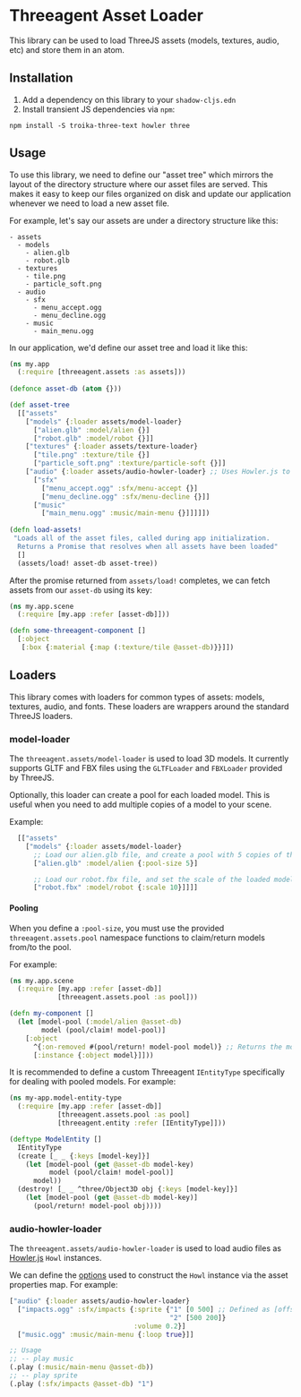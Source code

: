 # Threeagent Asset Loader

This library can be used to load ThreeJS assets (models, textures, audio, etc) and store them in an atom.

## Installation

1. Add a dependency on this library to your `shadow-cljs.edn`
2. Install transient JS dependencies via `npm`:
```
npm install -S troika-three-text howler three
```

## Usage

To use this library, we need to define our "asset tree" which mirrors the layout of the directory structure where our
asset files are served. This makes it easy to keep our files organized on disk and update our application whenever
we need to load a new asset file.

For example, let's say our assets are under a directory structure like this:
```
- assets
  - models
    - alien.glb
    - robot.glb
  - textures
    - tile.png
    - particle_soft.png
  - audio
    - sfx
      - menu_accept.ogg
      - menu_decline.ogg
    - music
      - main_menu.ogg
```

In our application, we'd define our asset tree and load it like this:
```clojure
(ns my.app
  (:require [threeagent.assets :as assets]))
  
(defonce asset-db (atom {}))

(def asset-tree
  [["assets"
    ["models" {:loader assets/model-loader}
      ["alien.glb" :model/alien {}]
      ["robot.glb" :model/robot {}]]
    ["textures" {:loader assets/texture-loader}
      ["tile.png" :texture/tile {}]
      ["particle_soft.png" :texture/particle-soft {}]]
    ["audio" {:loader assets/audio-howler-loader} ;; Uses Howler.js to load audio
      ["sfx"
        ["menu_accept.ogg" :sfx/menu-accept {}]
        ["menu_decline.ogg" :sfx/menu-decline {}]]
      ["music"
        ["main_menu.ogg" :music/main-menu {}]]]]])
        
(defn load-assets!
 "Loads all of the asset files, called during app initialization.
  Returns a Promise that resolves when all assets have been loaded"
  []
  (assets/load! asset-db asset-tree))
```

After the promise returned from `assets/load!` completes, we can fetch assets from our `asset-db` using its key:
```clojure
(ns my.app.scene
  (:require [my.app :refer [asset-db]]))

(defn some-threeagent-component []
  [:object
   [:box {:material {:map (:texture/tile @asset-db)}}]])
```

## Loaders

This library comes with loaders for common types of assets: models, textures, audio, and fonts. These loaders are
wrappers around the standard ThreeJS loaders.

### model-loader

The `threeagent.assets/model-loader` is used to load 3D models. It currently supports GLTF and FBX files using the `GLTFLoader` and `FBXLoader` provided by ThreeJS.

Optionally, this loader can create a pool for each loaded model. This is useful when you need to add multiple copies of a model to your scene.

Example:
```clojure
  [["assets"
    ["models" {:loader assets/model-loader}
      ;; Load our alien.glb file, and create a pool with 5 copies of the model:
      ["alien.glb" :model/alien {:pool-size 5}]

      ;; Load our robot.fbx file, and set the scale of the loaded model to [10, 10, 10]:
      ["robot.fbx" :model/robot {:scale 10}]]]]
```

#### Pooling
When you define a `:pool-size`, you must use the provided `threeagent.assets.pool` namespace functions to claim/return models from/to the pool.

For example:
```clojure
(ns my.app.scene
  (:require [my.app :refer [asset-db]]
            [threeagent.assets.pool :as pool]))

(defn my-component []
  (let [model-pool (:model/alien @asset-db)
        model (pool/claim! model-pool)]
    [:object
      ^{:on-removed #(pool/return! model-pool model)} ;; Returns the model to the pool when this object is removed from the scene
      [:instance {:object model}]]))
```

It is recommended to define a custom Threeagent `IEntityType` specifically for dealing with pooled models. For example:

```clojure
(ns my-app.model-entity-type
  (:require [my.app :refer [asset-db]]
            [threeagent.assets.pool :as pool]
            [threeagent.entity :refer [IEntityType]]))

(deftype ModelEntity []
  IEntityType
  (create [_ _ {:keys [model-key]}]
    (let [model-pool (get @asset-db model-key)
          model (pool/claim! model-pool)]
      model))
  (destroy! [_ _ ^three/Object3D obj {:keys [model-key]}]
    (let [model-pool (get @asset-db model-key)]
      (pool/return! model-pool obj))))

```

### audio-howler-loader

The `threeagent.assets/audio-howler-loader` is used to load audio files as [Howler.js](https://github.com/goldfire/howler.js#documentation) `Howl` instances.

We can define the [options](https://github.com/goldfire/howler.js#options) used to construct the `Howl` instance via the asset properties map. For example:

```clojure
["audio" {:loader assets/audio-howler-loader}
  ["impacts.ogg" :sfx/impacts {:sprite {"1" [0 500] ;; Defined as [offset duration]
                                        "2" [500 200]}
                               :volume 0.2}]
  ["music.ogg" :music/main-menu {:loop true}]]

;; Usage
;; -- play music
(.play (:music/main-menu @asset-db))
;; -- play sprite
(.play (:sfx/impacts @asset-db) "1")
```
